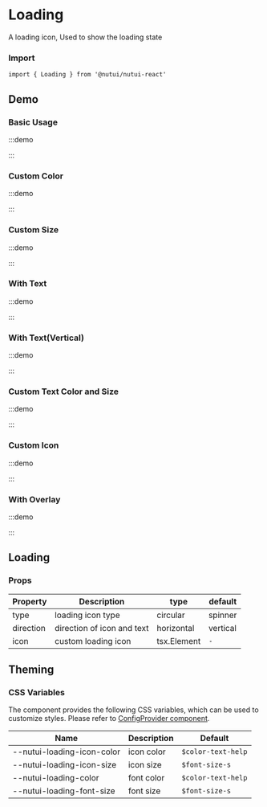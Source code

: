 # Loading

A loading icon, Used to show the loading state

### Import

```tsx
import { Loading } from '@nutui/nutui-react'
```

## Demo

### Basic Usage

:::demo

<CodeBlock src='h5/demo1.tsx'></CodeBlock>

:::

### Custom Color

:::demo

<CodeBlock src='h5/demo2.tsx'></CodeBlock>

:::

### Custom Size

:::demo

<CodeBlock src='h5/demo3.tsx'></CodeBlock>

:::

### With Text

:::demo

<CodeBlock src='h5/demo4.tsx'></CodeBlock>

:::

### With Text(Vertical)

:::demo

<CodeBlock src='h5/demo5.tsx'></CodeBlock>

:::

### Custom Text Color and Size

:::demo

<CodeBlock src='h5/demo6.tsx'></CodeBlock>

:::

### Custom Icon

:::demo

<CodeBlock src='h5/demo7.tsx'></CodeBlock>

:::

### With Overlay

:::demo

<CodeBlock src='h5/demo8.tsx'></CodeBlock>

:::

## Loading

### Props

| Property | Description | type | default |
| --- | --- | --- | --- |
| type | loading icon type | circular | spinner | `circular` |
| direction | direction of icon and text | horizontal | vertical | `horizontal` |
| icon | custom loading icon | tsx.Element | `-` |

## Theming

### CSS Variables

The component provides the following CSS variables, which can be used to customize styles. Please refer to [ConfigProvider component](#/en-US/component/configprovider).

| Name | Description | Default |
| --- | --- | --- |
| \--nutui-loading-icon-color | icon color | `$color-text-help` |
| \--nutui-loading-icon-size | icon size | `$font-size-s` |
| \--nutui-loading-color | font color | `$color-text-help` |
| \--nutui-loading-font-size | font size | `$font-size-s` |
